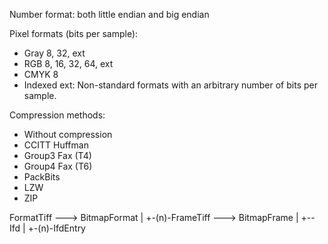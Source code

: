 Number format: both little endian and big endian

Pixel formats (bits per sample):
* Gray 8, 32, ext
* RGB 8, 16, 32, 64, ext
* CMYK 8
* Indexed
ext: Non-standard formats with an arbitrary number of bits per sample.

Compression methods:
* Without compression
* CCITT Huffman
* Group3 Fax (T4)
* Group4 Fax (T6)
* PackBits
* LZW
* ZIP

FormatTiff ---> BitmapFormat
 |
 +-(n)-FrameTiff ---> BitmapFrame
       |
       +--Ifd
          |
          +-(n)-IfdEntry